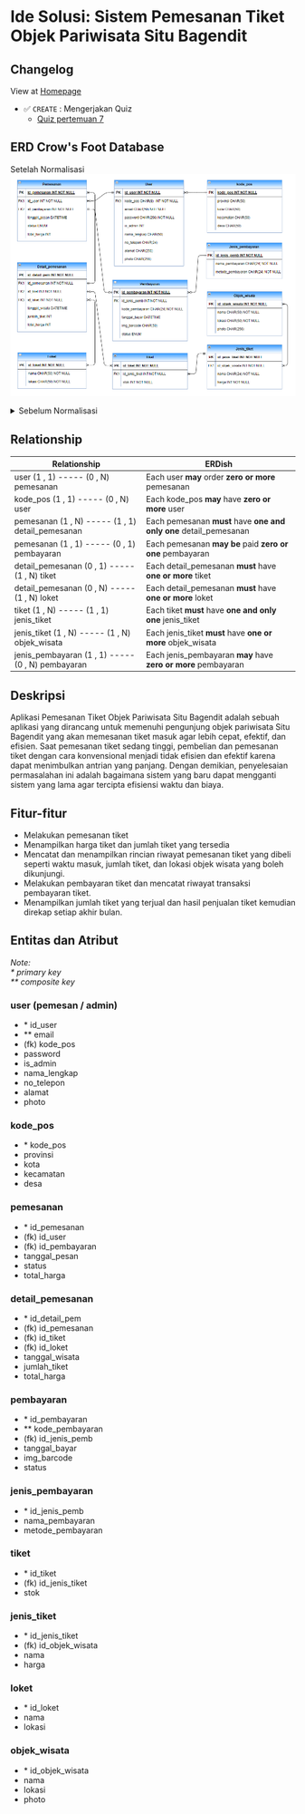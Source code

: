 # Ide Solusi: Sistem Pemesanan Tiket Objek Pariwisata Situ Bagendit 

## Changelog
View at [Homepage](https://github.com/ricky03knowhere/IF214002#pertemuan-7)
- ✅ `CREATE` : Mengerjakan Quiz
  - [Quiz pertemuan 7](./quiz.md)

## ERD Crow's Foot  Database
Setelah Normalisasi
![img 404](./Screenshot%202022-04-08%20102450.png)

<details>
  <summary>Sebelum Normalisasi</summary>

![img 404](./Screenshot%202022-03-18%20092224.png)
</details>



## Relationship
|Relationship| ERDish|
|------------|--------|
| user (1 , 1) ----- (0 , N) pemesanan | Each user **may** order **zero or more** pemesanan |
| kode_pos (1 , 1) ----- (0 , N) user | Each kode_pos **may** have **zero or more** user |
| pemesanan (1 , N) ----- (1 , 1) detail_pemesanan | Each pemesanan **must** have **one and only one** detail_pemesanan |
| pemesanan (1 , 1) ----- (0 , 1) pembayaran | Each pemesanan **may be** paid **zero or one** pembayaran |
| detail_pemesanan (0 , 1) ----- (1 , N) tiket | Each detail_pemesanan **must** have  **one or more** tiket |
| detail_pemesanan (0 , N) ----- (1 , N) loket | Each detail_pemesanan **must** have  **one or more** loket |
| tiket (1 , N) ----- (1 , 1) jenis_tiket | Each tiket **must** have **one and only one** jenis_tiket |
| jenis_tiket (1 , N) ----- (1 , N) objek_wisata | Each jenis_tiket **must** have **one or more** objek_wisata |
| jenis_pembayaran (1 , 1) ----- (0 , N) pembayaran | Each jenis_pembayaran **may** have **zero or more** pembayaran |

## Deskripsi
Aplikasi Pemesanan Tiket Objek Pariwisata Situ Bagendit adalah sebuah aplikasi yang dirancang untuk memenuhi pengunjung objek pariwisata Situ Bagendit yang akan memesanan tiket masuk agar lebih cepat, efektif, dan efisien. Saat pemesanan tiket sedang tinggi, pembelian dan pemesanan tiket dengan cara konvensional menjadi tidak efisien dan efektif karena dapat menimbulkan antrian yang panjang. Dengan demikian, penyelesaian permasalahan ini adalah bagaimana sistem yang baru dapat mengganti sistem yang lama agar tercipta efisiensi waktu dan biaya.

## Fitur-fitur
- Melakukan pemesanan tiket
- Menampilkan harga tiket dan jumlah tiket yang tersedia
- Mencatat dan menampilkan rincian riwayat pemesanan tiket yang dibeli seperti waktu masuk, jumlah tiket, dan lokasi objek wisata yang boleh dikunjungi.
- Melakukan pembayaran tiket dan mencatat riwayat transaksi pembayaran tiket.
- Menampilkan jumlah tiket yang terjual dan hasil penjualan tiket kemudian direkap setiap akhir bulan.


## Entitas dan Atribut

_Note:_  
_\* primary key_  
_\** composite key_

### user (pemesan / admin)
- \* id_user
- \** email
- (fk) kode_pos
- password
- is_admin
- nama_lengkap
- no_telepon
- alamat
- photo

### kode_pos
- \* kode_pos
- provinsi
- kota
- kecamatan
- desa

### pemesanan
- \* id_pemesanan
- (fk) id_user
- (fk) id_pembayaran
- tanggal_pesan
- status
- total_harga

### detail_pemesanan
- \* id_detail_pem
- (fk) id_pemesanan
- (fk) id_tiket
- (fk) id_loket
- tanggal_wisata
- jumlah_tiket
- total_harga

### pembayaran
- \* id_pembayaran
- \** kode_pembayaran
- (fk) id_jenis_pemb
- tanggal_bayar
- img_barcode
- status

### jenis_pembayaran
- \* id_jenis_pemb
- nama_pembayaran
- metode_pembayaran

### tiket
- \* id_tiket
- (fk) id_jenis_tiket
- stok

### jenis_tiket
- \* id_jenis_tiket
- (fk) id_objek_wisata
- nama
- harga

### loket
- \* id_loket
- nama
- lokasi

### objek_wisata
- \* id_objek_wisata
- nama
- lokasi
- photo

